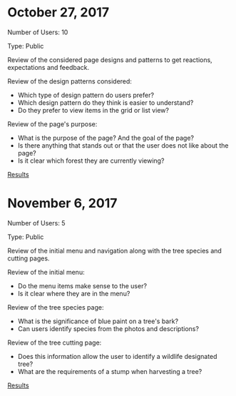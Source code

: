 # October 27, 2017

Number of Users: 10

Type: Public

Review of the considered page designs and patterns to get reactions, expectations and feedback.

Review of the design patterns considered:
* Which type of design pattern do users prefer?
* Which design pattern do they think is easier to understand?
* Do they prefer to view items in the grid or list view?

Review of the page's purpose:
* What is the purpose of the page? And the goal of the page?
* Is there anything that stands out or that the user does not like about the page?
* Is it clear which forest they are currently viewing?

[Results](https://github.com/nciinc/fs-permit-platform/docs/Design-Feedback-Email-Summary---October-27,-2017)


# November 6, 2017

Number of Users: 5

Type: Public

Review of the initial menu and navigation along with the tree species and cutting pages.

Review of the initial menu:
* Do the menu items make sense to the user?
* Is it clear where they are in the menu?

Review of the tree species page:
* What is the significance of blue paint on a tree's bark?
* Can users identify species from the photos and descriptions?

Review of the tree cutting page:
* Does this information allow the user to identify a wildlife designated tree?
* What are the requirements of a stump when harvesting a tree?

[Results](https://github.com/nciinc/fs-permit-platform/docs/Usability-testing-session-1-summary-November-6,-2017)
